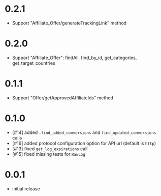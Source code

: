 # 0.2.1
- Support "Affiliate_Offer/generateTrackingLink" method

# 0.2.0
- Support "Affiliate_Offer": findAll, find_by_id, get_categories, get_target_countries

# 0.1.1
- Support "Offer/getApprovedAffiliateIds" method

# 0.1.0

- [#14] added `.find_added_conversions` and `find_updated_conversions` calls
- [#16] added protocol configuration option for API url (default is `http`)
- [#13] fixed `get_log_expirations` call
- [#15] fixed missing tests for `RawLog`

# 0.0.1

- initial release
